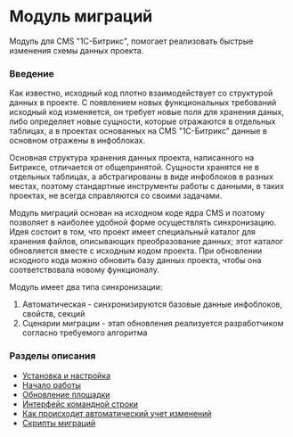 Модуль миграций
===============

Модуль для CMS "1С-Битрикс", помогает реализовать быстрые изменения схемы данных проекта.

### Введение

Как известно, исходный код плотно взаимодействует со структурой данных в проекте. С появлением новых функциональных требований исходный код изменяется,
он требует новые поля для хранения даных, либо определяет новые сущности, которые отражаются в отдельных таблицах,
а в проектах основанных на CMS "1С-Битрикс" данные в основном отражены в инфоблоках.

Основная структура хранения данных проекта, написанного на Битриксе, отличается от общепринятой.
Сущности хранятся не в отдельных таблицах, а абстрагированы в виде инфоблоков в разных местах, поэтому стандартные
инструменты работы с данными, в таких проектах, не всегда справляются со своими задачами.

Модуль миграций основан на исходном коде ядра CMS и поэтому позволяет в наиболее удобной форме осуществлять синхронизацию. Идея состоит в том,
что проект имеет специальный каталог для хранения файлов, описывающих преобразование данных; этот каталог обновляется вместе с исходным кодом проекта.
При обновлении исходного кода можно обновить базу данных проекта, чтобы она соответствовала новому функционалу.

Модуль имеет два типа синхронизации:

1. Автоматическая - синхронизируются базовые данные инфоблоков, свойств, секций
2. Сценарии миграции - этап обновления реализуется разработчиком согласно требуемого алгоритма

### Разделы описания

* [Установка и настройка](docs/setup.md)
* [Начало работы](docs/start.md)
* [Обновление площадки](docs/update.md)
* [Интерфейс командной строки](docs/cli.md)
* [Как происходит автоматический учет изменений](docs/auto.md)
* [Скрипты миграций](docs/scripts.md)
